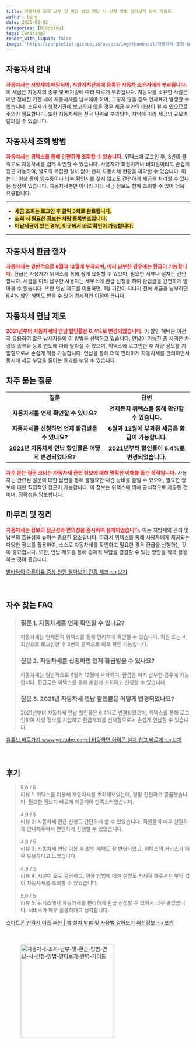 ```yaml
---
title: 자동차세 조회 납부 및 환급 방법 연납 시 신청 방법 알아보기 완벽 가이드
author: bing
date: 2025-02-02
categories: [Blogging]
tags: [writing]
render_with_liquid: false
image: 'https://purplelist.github.io/assets/img/thumbnail/자동차세-조회-납부-및-환급-방법-연납-시-신청-방법-알아보기-완벽-가이드.webp'
---
```



<h2 id='자동차세안내'>자동차세 안내</h2>

<p><b><span style="color: #ee2323;">자동차세는 지방세에 해당되며, 지방자치단체에 등록된 자동차 소유자에게 부과됩니다.</span></b> 이 세금은 자동차의 종류 및 배기량에 따라 다르게 부과됩니다. 자동차를 소유한 사람은 매년 정해진 기한 내에 자동차세를 납부해야 하며, 그렇지 않을 경우 연체료가 발생할 수 있습니다. 소유자가 행정기관에 보고하지 않을 경우 세금 부과의 대상이 될 수 있으므로 주의가 필요합니다. 또한 자동차세는 전국 단위로 부과되며, 지역에 따라 세금의 규모가 달라질 수 있습니다.</p>

<h2 id='자동차세조회'>자동차세 조회 방법</h2>

<p><b><span style="color: #ee2323;">자동차세는 위텍스를 통해 간편하게 조회할 수 있습니다.</span></b> 위텍스에 로그인 후, 3번의 클릭으로 자동차세를 쉽게 확인할 수 있습니다. 사용자가 회원이거나 비회원이라도 손쉽게 접근 가능하여, 별도의 복잡한 절차 없이 현재 자동차세 현황을 파악할 수 있습니다. 이는 더 이상 종이 영수증이나 납부 확인서를 찾지 않고도 간편하게 세금을 처리할 수 있다는 장점이 있습니다. 자동차세뿐만 아니라 기타 세금 정보도 함께 조회할 수 있어 더욱 유용합니다.</p>

<hr />

<ul>
    <li><b><span style="background-color: #ffe066;">세금 조회는 로그인 후 클릭 3회로 완료됩니다.</span></b></li>
    <li><b><span style="background-color: #ffe066;">조회 시 필요한 정보는 차량 등록번호입니다.</span></b></li>
    <li><b><span style="background-color: #ffe066;">미납세금이 있는 경우, 이곳에서 바로 확인이 가능합니다.</span></b></li>
</ul>

<hr />

<h2 id='자동차세환급'>자동차세 환급 절차</h2>

<p><b><span style="color: #ee2323;">자동차세는 일반적으로 6월과 12월에 부과되며, 미리 납부한 경우에는 환급이 가능합니다.</span></b> 환급은 사용자가 위텍스를 통해 쉽게 요청할 수 있으며, 필요한 서류나 절차는 간단합니다. 세금을 미리 납부한 사용자는 세무소에 환급 신청을 하여 환급금을 간편하게 받아볼 수 있습니다. 또한 연납 제도를 이용하면, 1월 기간이 지나기 전에 세금을 납부하면 6.4% 할인 혜택도 받을 수 있어 경제적인 이점이 큽니다.</p>

<h2 id='자동차세연납'>자동차세 연납 제도</h2>

<p><b><span style="color: #ee2323;">2021년부터 자동차세의 연납 할인률은 6.4%로 변경되었습니다.</span></b> 이 할인 혜택은 여전히 유용하여 많은 납세자들이 이 방법을 선택하고 있습니다. 연납이 가능한 총 세액은 차량의 종류와 등록 연도에 따라 달라질 수 있으며, 위텍스에 로그인한 후 차량 정보를 기입함으로써 손쉽게 적용 가능합니다. 연납을 통해 더욱 편리하게 자동차세를 관리하면서 동시에 세금 부담을 줄이는 효과를 누릴 수 있습니다.</p>

<h2 id='자주묻는질문'>자주 묻는 질문</h2>

<table>
    <tr>
        <td style="text-align: center; height: 17px;"><b>질문</b></td>
        <td style="text-align: center; height: 17px;"><b>답변</b></td>
    </tr>
    <tr>
        <td style="text-align: center; height: 17px;"><b>자동차세를 언제 확인할 수 있나요?</b></td>
        <td style="text-align: center; height: 17px;"><b>언제든지 위텍스를 통해 확인할 수 있습니다.</b></td>
    </tr>
    <tr>
        <td style="text-align: center; height: 17px;"><b>자동차세를 신청하면 언제 환급받을 수 있나요?</b></td>
        <td style="text-align: center; height: 17px;"><b>6월과 12월에 부과된 세금은 환급이 가능합니다.</b></td>
    </tr>
    <tr>
        <td style="text-align: center; height: 17px;"><b>2021년 자동차세 연납 할인률은 어떻게 변경되었나요?</b></td>
        <td style="text-align: center; height: 17px;"><b>2021년부터 할인률이 6.4%로 변경되었습니다.</b></td>
    </tr>
</table>

<p><b><span style="color: #ee2323;">자주 묻는 질문 코너는 자동차세 관련 정보에 대해 명확한 이해를 돕는 목적입니다.</span></b> 사용자는 관련된 질문에 대한 답변을 통해 불필요한 시간 낭비를 줄일 수 있으며, 필요한 정보에 대한 직접적인 접근이 가능합니다. 이 정보는 위텍스에 의해 공식적으로 제공된 것이며, 정확성을 담보합니다.</p>

<h2 id='마무리'>마무리 및 정리</h2>

<p><b><span style="color: #ee2323;">자동차세는 정보의 접근성과 편의성을 중시하여 설계되었습니다.</span></b> 이는 지방세의 관리 및 납부의 효율성을 높이는 중요한 요소입니다. 따라서 위텍스를 통해 사용자에게 제공되는 다양한 정보를 활용하여, 스스로 자동차세를 확인하고 필요한 경우 환급을 신청하는 것이 중요합니다. 또한, 연납 제도를 통해 경제적 부담을 경감할 수 있는 방안을 적극 활용하는 것이 좋습니다.</p>


<p><a class="click-button" title="발바닥이 아픈이유 증상 원인 알아보기 건강 체크" href="https://purplelist.github.io/posts/%EB%B0%9C%EB%B0%94%EB%8B%A5%EC%9D%B4-%EC%95%84%ED%94%88%EC%9D%B4%EC%9C%A0-%EC%A6%9D%EC%83%81-%EC%9B%90%EC%9D%B8-%EC%95%8C%EC%95%84%EB%B3%B4%EA%B8%B0-%EA%B1%B4%EA%B0%95-%EC%B2%B4%ED%81%AC/" rel="dofollow">발바닥이 아픈이유 증상 원인 알아보기 건강 체크 👈 보기</a></p><br>
<h2 id='자주_찾는_FAQ'>자주 찾는 FAQ</h2>
<div itemscope="" itemtype="https://schema.org/FAQPage"> 
<blockquote> 
<div itemscope="" itemprop="mainEntity" itemtype="https://schema.org/Question"> 
<h3 itemprop="name">질문 1. 자동차세를 언제 확인할 수 있나요?</h3>
<div itemscope="" itemprop="acceptedAnswer" itemtype="https://schema.org/Answer"> 
<span itemprop="text"> 
<p>자동차세는 언제든지 위텍스를 통해 편리하게 확인할 수 있습니다. 회원 또는 비회원으로 로그인한 후 3번의 클릭으로 바로 확인 가능합니다.</p> 
</span> 
</div> 
</div> 
<div itemscope="" itemprop="mainEntity" itemtype="https://schema.org/Question"> 
<h3 itemprop="name">질문 2. 자동차세를 신청하면 언제 환급받을 수 있나요?</h3>
<div itemscope="" itemprop="acceptedAnswer" itemtype="https://schema.org/Answer"> 
<span itemprop="text"> 
<p>자동차세는 일반적으로 6월과 12월에 부과되며, 환급은 미리 납부한 경우에 가능합니다. 환급금은 위텍스를 통해 손쉽게 조회하고 신청할 수 있습니다.</p> 
</span> 
</div> 
</div> 
<div itemscope="" itemprop="mainEntity" itemtype="https://schema.org/Question"> 
<h3 itemprop="name">질문 3. 2021년 자동차세 연납 할인률은 어떻게 변경되었나요?</h3>
<div itemscope="" itemprop="acceptedAnswer" itemtype="https://schema.org/Answer"> 
<span itemprop="text"> 
<p>2021년부터 자동차세 연납 할인률은 6.4%로 변경되었으며, 위텍스를 통해 로그인하여 차량 정보를 기입하고 환급계좌를 선택함으로써 손쉽게 연납할 수 있습니다.</p> 
</span> 
</div> 
</div> 
</blockquote> 
</div>
<p><a class="click-button" title="유튜브 바로가기 www.youtube.comㅣ바탕화면 아이콘 설치 쉽고 빠르게" href="https://purplelist.github.io/posts/%EC%9C%A0%ED%8A%9C%EB%B8%8C-%EB%B0%94%EB%A1%9C%EA%B0%80%EA%B8%B0-www.youtube.com%E3%85%A3%EB%B0%94%ED%83%95%ED%99%94%EB%A9%B4-%EC%95%84%EC%9D%B4%EC%BD%98-%EC%84%A4%EC%B9%98-%EC%89%BD%EA%B3%A0-%EB%B9%A0%EB%A5%B4%EA%B2%8C/" rel="dofollow">유튜브 바로가기 www.youtube.comㅣ바탕화면 아이콘 설치 쉽고 빠르게 👈 보기</a></p><br>
<h2 id='후기'>후기</h2>
<div itemscope itemtype="https://schema.org/Product">
  <blockquote>
  <div itemprop="review" itemscope itemtype="https://schema.org/Review">
      <div itemprop="reviewRating" itemscope itemtype="https://schema.org/Rating"> <span itemprop="ratingValue">5.0</span> / <span itemprop="bestRating">5</span> </div>
      <span itemprop="reviewBody">리뷰 1: 위텍스를 이용해 자동차세를 조회해보았는데, 정말 간편하고 깔끔했습니다. 필요한 정보가 빠르게 제공되어 만족스러웠습니다.</span>
  </div>
  <br>
  <div itemprop="review" itemscope itemtype="https://schema.org/Review">
      <div itemprop="reviewRating" itemscope itemtype="https://schema.org/Rating"> <span itemprop="ratingValue">4.9</span> / <span itemprop="bestRating">5</span> </div>
      <span itemprop="reviewBody">리뷰 2: 자동차세 환급 신청도 간단하게 할 수 있었습니다. 직원들이 매우 친절하게 안내해주어서 편안하게 진행할 수 있었습니다.</span>
  </div>
  <br>
  <div itemprop="review" itemscope itemtype="https://schema.org/Review">
      <div itemprop="reviewRating" itemscope itemtype="https://schema.org/Rating"> <span itemprop="ratingValue">4.8</span> / <span itemprop="bestRating">5</span> </div>
      <span itemprop="reviewBody">리뷰 3: 자동차세 연납 이용 후 할인 혜택도 잘 반영되었고, 위텍스의 서비스가 매우 유용하다고 느꼈습니다.</span>
  </div>
  <br>
  <div itemprop="review" itemscope itemtype="https://schema.org/Review">
      <div itemprop="reviewRating" itemscope itemtype="https://schema.org/Rating"> <span itemprop="ratingValue">4.9</span> / <span itemprop="bestRating">5</span> </div>
      <span itemprop="reviewBody">리뷰 4: 시설이 모두 깔끔하고, 이용 방법에 대한 설명도 자세히 해주셔서 부담 없이 자동차세를 조회할 수 있었습니다.</span>
  </div>
  <br>
  <div itemprop="review" itemscope itemtype="https://schema.org/Review">
      <div itemprop="reviewRating" itemscope itemtype="https://schema.org/Rating"> <span itemprop="ratingValue">5.0</span> / <span itemprop="bestRating">5</span> </div>
      <span itemprop="reviewBody">리뷰 5: 위텍스에서 자동차세를 편리하게 환급 신청할 수 있어서 너무 좋았습니다. 서비스가 매우 훌륭하다고 생각합니다.</span>
  </div>
  </blockquote>
</div>
<p><a class="click-button" title="스마트폰 번역기 어플 추천 | 앱 설치 방법 및 사용법 알아보기 최신정보" href="https://purplelist.github.io/posts/%EC%8A%A4%EB%A7%88%ED%8A%B8%ED%8F%B0-%EB%B2%88%EC%97%AD%EA%B8%B0-%EC%96%B4%ED%94%8C-%EC%B6%94%EC%B2%9C-%EC%95%B1-%EC%84%A4%EC%B9%98-%EB%B0%A9%EB%B2%95-%EB%B0%8F-%EC%82%AC%EC%9A%A9%EB%B2%95-%EC%95%8C%EC%95%84%EB%B3%B4%EA%B8%B0-%EC%B5%9C%EC%8B%A0%EC%A0%95%EB%B3%B4/" rel="dofollow">스마트폰 번역기 어플 추천 | 앱 설치 방법 및 사용법 알아보기 최신정보 👈 보기</a></p><br>
<figure class="image"><img src="https://purplelist.github.io/assets/img/thumbnail/자동차세-조회-납부-및-환급-방법-연납-시-신청-방법-알아보기-완벽-가이드.webp" alt="자동차세-조회-납부-및-환급-방법-연납-시-신청-방법-알아보기-완벽-가이드" width="256" height="256"></figure>